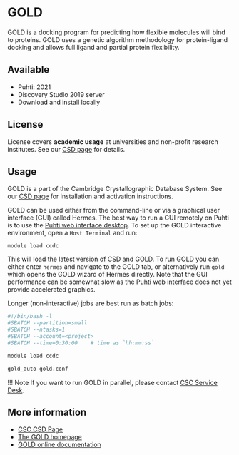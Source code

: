 # GOLD

GOLD is a docking program for predicting how flexible molecules will
bind to proteins. GOLD uses a genetic algorithm methodology for
protein-ligand docking and allows full ligand and partial protein
flexibility.

## Available
-  Puhti: 2021
-  Discovery Studio 2019 server
-  Download and install locally

## License

License covers **academic usage** at universities
and non-profit research institutes. See our [CSD page](csd.md)
for details.

## Usage

GOLD is a part of the Cambridge Crystallographic Database System.
See our [CSD page](csd.md) for installation and activation instructions.

GOLD can be used either from the command-line or via a graphical user
interface (GUI) called Hermes. The best way to run a GUI remotely
on Puhti is to use the [Puhti web interface desktop](../computing/webinterface/desktop.md). To set up
the GOLD interactive environment, open a `Host Terminal` and run:

`module load ccdc`

This will load the latest version of CSD and GOLD. To run GOLD you can either enter `hermes` and navigate to the GOLD tab, or alternatively run `gold` which opens the GOLD wizard of Hermes directly. Note that the GUI performance can be somewhat slow as the Puhti web interface does not yet provide accelerated graphics.

Longer (non-interactive) jobs are best run as batch jobs:

```bash
#!/bin/bash -l
#SBATCH --partition=small
#SBATCH --ntasks=1
#SBATCH --account=<project>
#SBATCH --time=0:30:00    # time as `hh:mm:ss`

module load ccdc

gold_auto gold.conf
```

!!! Note
    If you want to run GOLD in parallel, please contact [CSC Service Desk](../support/contact.md).

## More information

-   [CSC CSD Page](csd.md)
-   [The GOLD homepage](http://www.ccdc.cam.ac.uk/solutions/csd-discovery/components/gold/)
-   [GOLD online documentation](http://www.ccdc.cam.ac.uk/support-and-resources/ccdcresources/gold.pdf)
